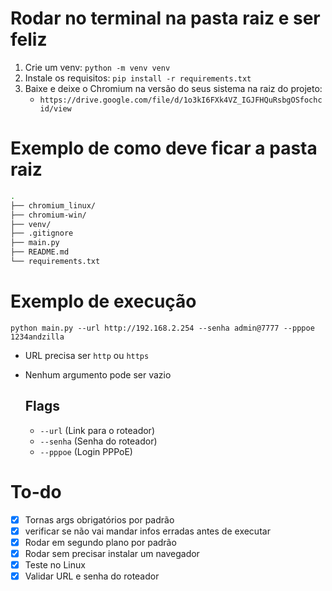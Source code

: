 # Rodar no terminal na pasta raiz e ser feliz

1. Crie um venv: `python -m venv venv`
2. Instale os requisitos: `pip install -r requirements.txt`
3. Baixe e deixe o Chromium na versão do seus sistema na raiz do projeto: 
   - `https://drive.google.com/file/d/1o3kI6FXk4VZ_IGJFHQuRsbgOSfochcid/view`

# Exemplo de como deve ficar a pasta raiz

``` bash
.
├── chromium_linux/
├── chromium-win/
├── venv/
├── .gitignore
├── main.py
├── README.md
└── requirements.txt
```

# Exemplo de execução

`python main.py --url http://192.168.2.254 --senha admin@7777 --pppoe 1234andzilla`

- URL precisa ser `http` ou `https`
- Nenhum argumento pode ser vazio

  ## Flags
  - `--url` (Link para o roteador)
  - `--senha` (Senha do roteador)
  - `--pppoe` (Login PPPoE)

# To-do 

- [x] Tornas args obrigatórios por padrão 
- [x] verificar se não vai mandar infos erradas antes de executar
- [x] Rodar em segundo plano por padrão
- [x] Rodar sem precisar instalar um navegador
- [x] Teste no Linux
- [x] Validar URL e senha do roteador

